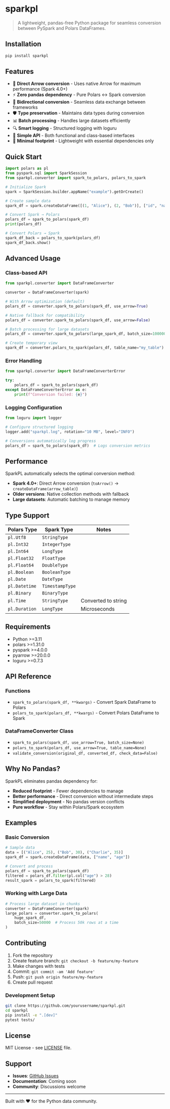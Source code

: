# sparkpl

> A lightweight, pandas-free Python package for seamless conversion between PySpark and Polars DataFrames.

## Installation

```bash
pip install sparkpl
```

## Features

- 🚀 **Direct Arrow conversion** - Uses native Arrow for maximum performance (Spark 4.0+)
- ⚡ **Zero pandas dependency** - Pure Polars ↔ Spark conversion
- 🔄 **Bidirectional conversion** - Seamless data exchange between frameworks
- 🛡️ **Type preservation** - Maintains data types during conversion
- 📊 **Batch processing** - Handles large datasets efficiently
- 🔍 **Smart logging** - Structured logging with loguru
- 🎯 **Simple API** - Both functional and class-based interfaces
- 💾 **Minimal footprint** - Lightweight with essential dependencies only

## Quick Start

```python
import polars as pl
from pyspark.sql import SparkSession
from sparkpl.converter import spark_to_polars, polars_to_spark

# Initialize Spark
spark = SparkSession.builder.appName("example").getOrCreate()

# Create sample data
spark_df = spark.createDataFrame([(1, "Alice"), (2, "Bob")], ["id", "name"])

# Convert Spark → Polars
polars_df = spark_to_polars(spark_df)
print(polars_df)

# Convert Polars → Spark
spark_df_back = polars_to_spark(polars_df)
spark_df_back.show()
```

## Advanced Usage

### Class-based API

```python
from sparkpl.converter import DataFrameConverter

converter = DataFrameConverter(spark)

# With Arrow optimization (default)
polars_df = converter.spark_to_polars(spark_df, use_arrow=True)

# Native fallback for compatibility
polars_df = converter.spark_to_polars(spark_df, use_arrow=False)

# Batch processing for large datasets
polars_df = converter.spark_to_polars(large_spark_df, batch_size=100000)

# Create temporary view
spark_df = converter.polars_to_spark(polars_df, table_name="my_table")
```

### Error Handling

```python
from sparkpl.converter import DataFrameConverterError

try:
    polars_df = spark_to_polars(spark_df)
except DataFrameConverterError as e:
    print(f"Conversion failed: {e}")
```

### Logging Configuration

```python
from loguru import logger

# Configure structured logging
logger.add("sparkpl.log", rotation="10 MB", level="INFO")

# Conversions automatically log progress
polars_df = spark_to_polars(spark_df)  # Logs conversion metrics
```

## Performance

SparkPL automatically selects the optimal conversion method:

- **Spark 4.0+**: Direct Arrow conversion (`toArrow()` → `createDataFrame(arrow_table)`)
- **Older versions**: Native collection methods with fallback
- **Large datasets**: Automatic batching to manage memory

## Type Support

| Polars Type | Spark Type | Notes |
|-------------|------------|-------|
| `pl.Utf8` | `StringType` | |
| `pl.Int32` | `IntegerType` | |
| `pl.Int64` | `LongType` | |
| `pl.Float32` | `FloatType` | |
| `pl.Float64` | `DoubleType` | |
| `pl.Boolean` | `BooleanType` | |
| `pl.Date` | `DateType` | |
| `pl.Datetime` | `TimestampType` | |
| `pl.Binary` | `BinaryType` | |
| `pl.Time` | `StringType` | Converted to string |
| `pl.Duration` | `LongType` | Microseconds |

## Requirements

- Python >=3.11
- polars >=1.31.0
- pyspark >=4.0.0
- pyarrow >=20.0.0
- loguru >=0.7.3

## API Reference

### Functions

- `spark_to_polars(spark_df, **kwargs)` - Convert Spark DataFrame to Polars
- `polars_to_spark(polars_df, **kwargs)` - Convert Polars DataFrame to Spark

### DataFrameConverter Class

- `spark_to_polars(spark_df, use_arrow=True, batch_size=None)`
- `polars_to_spark(polars_df, use_arrow=True, table_name=None)`
- `validate_conversion(original_df, converted_df, check_data=False)`

## Why No Pandas?

SparkPL eliminates pandas dependency for:
- **Reduced footprint** - Fewer dependencies to manage
- **Better performance** - Direct conversion without intermediate steps
- **Simplified deployment** - No pandas version conflicts
- **Pure workflow** - Stay within Polars/Spark ecosystem

## Examples

### Basic Conversion

```python
# Sample data
data = [("Alice", 25), ("Bob", 30), ("Charlie", 35)]
spark_df = spark.createDataFrame(data, ["name", "age"])

# Convert and process
polars_df = spark_to_polars(spark_df)
filtered = polars_df.filter(pl.col("age") > 28)
result_spark = polars_to_spark(filtered)
```

### Working with Large Data

```python
# Process large dataset in chunks
converter = DataFrameConverter(spark)
large_polars = converter.spark_to_polars(
    huge_spark_df, 
    batch_size=50000  # Process 50k rows at a time
)
```

## Contributing

1. Fork the repository
2. Create feature branch: `git checkout -b feature/my-feature`
3. Make changes with tests
4. Commit: `git commit -am 'Add feature'`
5. Push: `git push origin feature/my-feature`
6. Create pull request

### Development Setup

```bash
git clone https://github.com/yourusername/sparkpl.git
cd sparkpl
pip install -e ".[dev]"
pytest tests/
```

## License

MIT License - see [LICENSE](LICENSE) file.

## Support

- **Issues**: [GitHub Issues](https://github.com/yourusername/sparkpl/issues)
- **Documentation**: Coming soon
- **Community**: Discussions welcome

---

Built with ❤️ for the Python data community.

